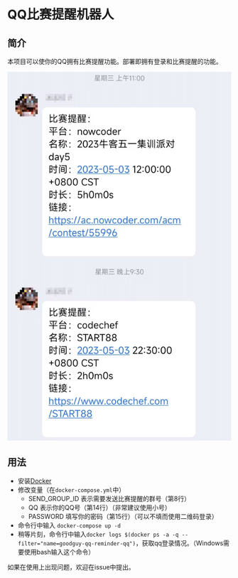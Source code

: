 # QQ比赛提醒机器人

## 简介

本项目可以使你的QQ拥有比赛提醒功能。部署即拥有登录和比赛提醒的功能。

![](introduce.jpg)

## 用法

- 安装[Docker](https://www.docker.com/)
- 修改变量（在`docker-compose.yml`中）
  - SEND_GROUP_ID 表示需要发送比赛提醒的群号（第8行）
  - QQ 表示你的QQ号（第14行）（非常建议使用小号）
  - PASSWORD 填写你的密码（第15行）（可以不填而使用二维码登录）
- 命令行中输入 `docker-compose up -d`
- 稍等片刻，命令行中输入`docker logs $(docker ps -a -q --filter="name=goodguy-qq-reminder-qq")`，获取qq登录情况。（Windows需要使用bash输入这个命令）

如果在使用上出现问题，欢迎在issue中提出。
